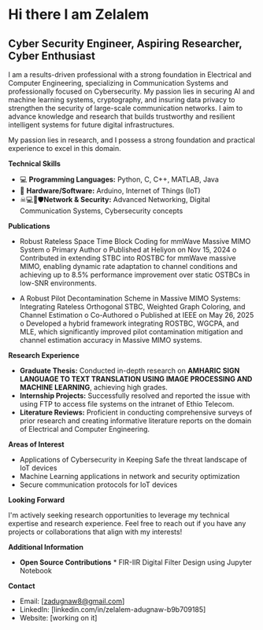 # Hi there I am Zelalem
## Cyber Security Engineer, Aspiring Researcher, Cyber Enthusiast 

I am a results-driven professional with a strong foundation in Electrical and Computer Engineering, specializing in Communication Systems 
and professionally focused on Cybersecurity. My passion lies in securing AI and machine learning systems, cryptography, and insuring data 
privacy to strengthen the security of large-scale communication networks. I aim to advance knowledge and research that builds trustworthy 
and resilient intelligent systems for future digital infrastructures. 

My passion lies in research, and I possess a strong foundation and practical experience to excel in this domain. 

**Technical Skills**

  * 💻 **Programming Languages:** Python, C, C++, MATLAB, Java
  * 📲 **Hardware/Software:** Arduino, Internet of Things (IoT)
* ☠💻🔑🛡**Network & Security:** Advanced Networking, Digital Communication Systems, Cybersecurity concepts 

 **Publications**

* Robust Rateless Space Time Block Coding for mmWave Massive MIMO System 
o Primary Author 
o Published at Heliyon on Nov 15, 2024 
o Contributed in extending STBC into ROSTBC for mmWave massive MIMO, enabling dynamic rate adaptation to channel 
conditions and achieving up to 8.5% performance improvement over static OSTBCs in low-SNR environments. 

* A Robust Pilot Decontamination Scheme in Massive MIMO Systems: Integrating Rateless Orthogonal STBC, Weighted Graph 
Coloring, and Channel Estimation 
o Co-Authored 
o Published at IEEE on May 26, 2025 
o Developed a hybrid framework integrating ROSTBC, WGCPA, and MLE, which significantly improved pilot contamination 
mitigation and channel estimation accuracy in Massive MIMO systems.

**Research Experience**

* **Graduate Thesis:** Conducted in-depth research on **AMHARIC SIGN LANGUAGE TO TEXT TRANSLATION USING IMAGE PROCESSING AND MACHINE LEARNING**, achieving high grades. ‍
* **Internship Projects:** Successfully resolved and reported the issue with using FTP to access file systems on the intranet of Ethio Telecom.
* **Literature Reviews:** Proficient in conducting comprehensive surveys of prior research and creating informative literature reports on the domain of Electrical and Computer Engineering. 

**Areas of Interest**

* Applications of Cybersecurity in Keeping Safe the threat landscape of IoT devices ️ 
* Machine Learning applications in network and security optimization 
* Secure communication protocols for IoT devices 

**Looking Forward**

I'm actively seeking research opportunities to leverage my technical expertise and research experience. Feel free to reach out if you have any projects or collaborations that align with my interests!

**Additional Information**

* **Open Source Contributions**
          * FIR-IIR Digital Filter Design using Jupyter Notebook
  

**Contact**

* Email: [zadugnaw8@gmail.com]
* LinkedIn: [linkedin.com/in/zelalem-adugnaw-b9b709185]
* Website: [working on it]


